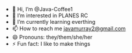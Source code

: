 - 👋 Hi, I’m @Java-Coffee1
- 👀 I’m interested in PLANES RC
- 🌱 I’m currently learning everthing
- 📫 How to reach me javamurray2@gmail.com
- 😄 Pronouns: they/them/she/her
- ⚡ Fun fact: I like to make things
  

<!---
Java-Coffee1/Java-Coffee1 is a ✨ special ✨ repository because its `README.md` (this file) appears on your GitHub profile.
You can click the Preview link to take a look at your changes.
--->
